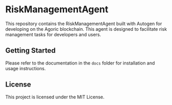 
# RiskManagementAgent
This repository contains the RiskManagementAgent built with Autogen for developing on the Agoric blockchain. This agent is designed to facilitate risk management tasks for developers and users.

## Getting Started
Please refer to the documentation in the `docs` folder for installation and usage instructions.

## License
This project is licensed under the MIT License.
